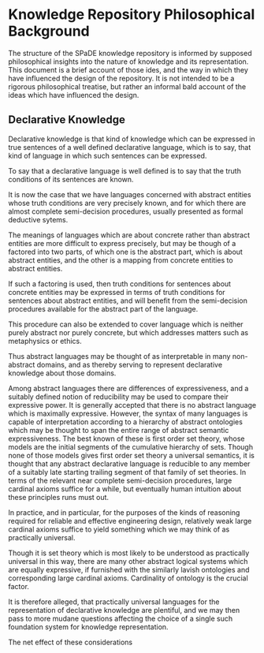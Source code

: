 # Knowledge Repository Philosophical Background

The structure of the SPaDE knowledge repository is informed by supposed philosophical insights into the nature of knowledge and its representation.
This document is a brief account of those ides, and the way in which they have influenced the design of the repository.
It is not intended to be a rigorous philosophical treatise, but rather an informal bald account of the ideas which have influenced the design.

## Declarative Knowledge

Declarative knowledge is that kind of knowledge which can be expressed in true sentences of a well defined declarative language, which is to say, that kind of language in which such sentences can be expressed.

To say that a declarative language is well defined is to say that the truth conditions of its sentences are known.

It is now the case that we have languages concerned with abstract entities whose truth conditions are very precisely known, and for which there are almost complete semi-decision procedures, usually presented as formal deductive sytems.

The meanings of languages which are about concrete rather than abstract entities are more difficult to express precisely, but may be though of a factored into two parts, of which one is the abstract part, which is about abstract entities, and the other is a mapping from concrete entities to abstract entities.

If such a factoring is used, then truth conditions for sentences about concrete entities may be expressed in terms of truth conditions for sentences about abstract entities, and will benefit from the semi-decision procedures available for the abstract part of the language.

This procedure can also be extended to cover language which is neither purely abstract nor purely concrete, but which addresses matters such as metaphysics or ethics.

Thus abstract languages may be thought of as interpretable in many non-abstract domains, and as thereby serving to represent declarative knowledge about those domains.

Among abstract languages there are differences of expressiveness, and a suitably defined notion of reducibility may be used to compare their expressive power.
It is generally accepted that there is no abstract language which is maximally expressive.
However, the syntax of many languages is capable of interpretation according to a hierarchy of abstract ontologies which may be thought to span the entire range of abstract semantic expressiveness.
The best known of these is first order set theory, whose models are the initial segments of the cumulative hierarchy of sets.
Though none of those models gives first order set theory a universal semantics, it is thought that any abstract declarative language is reducible to any member of a suitably late starting trailing segment of that family of set theories.
In terms of the relevant near complete semi-decision procedures, large cardinal axioms suffice for a while, but eventually human intuition about these principles runs must out.

In practice, and in particular, for the purposes of the kinds of reasoning required for reliable and effective engineering design, relatively weak large cardinal axioms suffice to yield something which we may think of as practically universal.

Though it is set theory which is most likely to be understood as practically universal in this way, there are many other abstract logical systems which are equally expressive, if furnished with the similarly lavish ontologies and corresponding large cardinal axioms.
Cardinality of ontology is the crucial factor.

It is therefore alleged, that practically universal languages for the representation of declarative knowledge are plentiful, and we may then pass to more mudane questions affecting the choice of a single such foundation system for knowledge representation.

The net effect of these considerations
